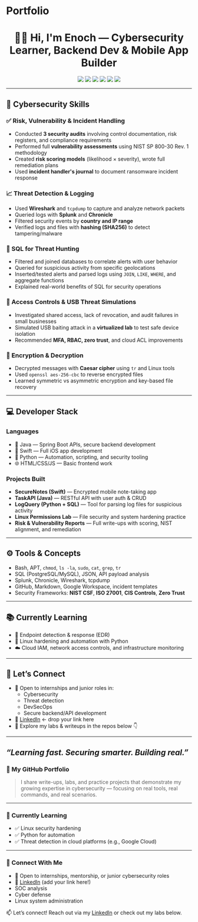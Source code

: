 # Portfolio
<h1 align="center">👋🏽 Hi, I'm Enoch — Cybersecurity Learner, Backend Dev & Mobile App Builder</h1>

<p align="center">
  <img src="https://img.shields.io/badge/Linux-Command--Line-informational?style=flat&logo=linux&color=yellow" />
  <img src="https://img.shields.io/badge/Cybersecurity-Google%20Certificate-blueviolet?logo=coursera&style=flat" />
  <img src="https://img.shields.io/badge/Bash-Scripting-black?logo=gnubash&style=flat" />
  <img src="https://img.shields.io/badge/Java-Backend-red?logo=java&style=flat" />
  <img src="https://img.shields.io/badge/Swift-Mobile-orange?logo=swift&style=flat" />
  <img src="https://img.shields.io/badge/Python-Automation-blue?logo=python&style=flat" />
</p>

---

## 🔐 Cybersecurity Skills

### ✅ Risk, Vulnerability & Incident Handling
- Conducted **3 security audits** involving control documentation, risk registers, and compliance requirements
- Performed full **vulnerability assessments** using NIST SP 800-30 Rev. 1 methodology
- Created **risk scoring models** (likelihood × severity), wrote full remediation plans
- Used **incident handler's journal** to document ransomware incident response

### 📈 Threat Detection & Logging
- Used **Wireshark** and `tcpdump` to capture and analyze network packets
- Queried logs with **Splunk** and **Chronicle**
- Filtered security events by **country and IP range**
- Verified logs and files with **hashing (SHA256)** to detect tampering/malware

### 🧮 SQL for Threat Hunting
- Filtered and joined databases to correlate alerts with user behavior
- Queried for suspicious activity from specific geolocations
- Inserted/tested alerts and parsed logs using `JOIN`, `LIKE`, `WHERE`, and aggregate functions
- Explained real-world benefits of SQL for security operations

### 🔐 Access Controls & USB Threat Simulations
- Investigated shared access, lack of revocation, and audit failures in small businesses
- Simulated USB baiting attack in a **virtualized lab** to test safe device isolation
- Recommended **MFA, RBAC, zero trust**, and cloud ACL improvements

### 🧠 Encryption & Decryption
- Decrypted messages with **Caesar cipher** using `tr` and Linux tools
- Used `openssl aes-256-cbc` to reverse encrypted files
- Learned symmetric vs asymmetric encryption and key-based file recovery

---

## 💻 Developer Stack

### Languages
- 💬 Java — Spring Boot APIs, secure backend development
- 🍎 Swift — Full iOS app development
- 🐍 Python — Automation, scripting, and security tooling
- 🌐 HTML/CSS/JS — Basic frontend work

### Projects Built
- **SecureNotes (Swift)** — Encrypted mobile note-taking app
- **TaskAPI (Java)** — RESTful API with user auth & CRUD
- **LogQuery (Python + SQL)** — Tool for parsing log files for suspicious activity
- **Linux Permissions Lab** — File security and system hardening practice
- **Risk & Vulnerability Reports** — Full write-ups with scoring, NIST alignment, and remediation

---

## ⚙️ Tools & Concepts
- Bash, APT, `chmod`, `ls -la`, `sudo`, `cat`, `grep`, `tr`
- SQL (PostgreSQL/MySQL), JSON, API payload analysis
- Splunk, Chronicle, Wireshark, tcpdump
- GitHub, Markdown, Google Workspace, incident templates
- Security Frameworks: **NIST CSF**, **ISO 27001**, **CIS Controls**, **Zero Trust**

---

## 📚 Currently Learning
- 🔐 Endpoint detection & response (EDR)
- 🧱 Linux hardening and automation with Python
- ☁️ Cloud IAM, network access controls, and infrastructure monitoring

---

## 🤝 Let’s Connect

- 💼 Open to internships and junior roles in:
  - Cybersecurity
  - Threat detection
  - DevSecOps
  - Secure backend/API development
- 🔗 [LinkedIn](#) ← drop your link here
- 📁 Explore my labs & writeups in the repos below 👇

---

_“Learning fast. Securing smarter. Building real.”_
---

### 🧾 My GitHub Portfolio
> I share write-ups, labs, and practice projects that demonstrate my growing expertise in cybersecurity — focusing on real tools, real commands, and real scenarios.

---

### 🌱 Currently Learning
- ✅ Linux security hardening
- ✅ Python for automation
- ✅ Threat detection in cloud platforms (e.g., Google Cloud)

---

### 🤝 Connect With Me
- 💼 Open to internships, mentorship, or junior cybersecurity roles
- 🔗 [LinkedIn](#) (add your link here!)
- SOC analysis
- Cyber defense
- Linux system administration

📫 Let’s connect! Reach out via my [LinkedIn](#) or check out my labs below.
